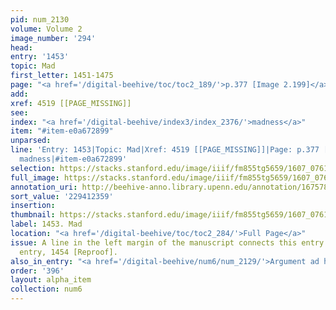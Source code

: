 ```yaml
---
pid: num_2130
volume: Volume 2
image_number: '294'
head:
entry: '1453'
topic: Mad
first_letter: 1451-1475
page: "<a href='/digital-beehive/toc/toc2_189/'>p.377 [Image 2.199]</a>"
add:
xref: 4519 [[PAGE_MISSING]]
see:
index: "<a href='/digital-beehive/index3/index_2376/'>madness</a>"
item: "#item-e0a672899"
unparsed:
line: 'Entry: 1453|Topic: Mad|Xref: 4519 [[PAGE_MISSING]]|Page: p.377 [Image 2.199]|Index:
  madness|#item-e0a672899'
selection: https://stacks.stanford.edu/image/iiif/fm855tg5659/1607_0761/884,2359,2859,612/full/0/default.jpg
full_image: https://stacks.stanford.edu/image/iiif/fm855tg5659/1607_0761/full/full/0/default.jpg
annotation_uri: http://beehive-anno.library.upenn.edu/annotation/1675787326331
sort_value: '229412359'
insertion:
thumbnail: https://stacks.stanford.edu/image/iiif/fm855tg5659/1607_0761/884,2359,600,180/250,/0/default.jpg
label: 1453. Mad
location: "<a href='/digital-beehive/toc/toc2_284/'>Full Page</a>"
issue: A line in the left margin of the manuscript connects this entry to the following
  entry, 1454 [Reproof].
also_in_entry: "<a href='/digital-beehive/num6/num_2129/'>Argument ad hominem</a>"
order: '396'
layout: alpha_item
collection: num6
---
```

